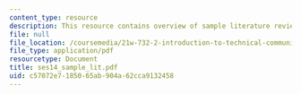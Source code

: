 ```yaml
---
content_type: resource
description: This resource contains overview of sample literature review.
file: null
file_location: /coursemedia/21w-732-2-introduction-to-technical-communication-ethics-in-science-and-technology-fall-2006/c57072e7185065ab904a62cca9132458_ses14_sample_lit.pdf
file_type: application/pdf
resourcetype: Document
title: ses14_sample_lit.pdf
uid: c57072e7-1850-65ab-904a-62cca9132458
---
```

